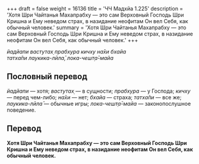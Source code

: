 +++
draft = false
weight = 16136
title = 'ЧЧ Мадхйа 1.225'
description = 'Хотя Шри Чайтанья Махапрабху — это сам Верховный Господь Шри Кришна и Ему неведом страх, в назидание неофитам Он вел Себя, как обычный человек.'
summary = 'Хотя Шри Чайтанья Махапрабху — это сам Верховный Господь Шри Кришна и Ему неведом страх, в назидание неофитам Он вел Себя, как обычный человек.'
+++

_йадйапи вастутах̣ прабхура кичху на̄хи бхайа  
татха̄пи лаукика-лӣла̄, лока-чешт̣а̄-майа_

## Пословный перевод

_йадйапи_ — хотя; _вастутах̣_ — в сущности; _прабхура_ — у Господа; _кичху_ — перед чем-либо; _на̄хи_ — нет; _бхайа_ — страха; _татха̄пи_ — все же; _лаукика_\-_лӣла̄_ — обычные игры; _лока_\-_чешт̣а̄_\-_майа_ — законопослушное поведение.

## Перевод

**Хотя Шри Чайтанья Махапрабху — это сам Верховный Господь Шри Кришна и Ему неведом страх, в назидание неофитам Он вел Себя, как обычный человек.**
